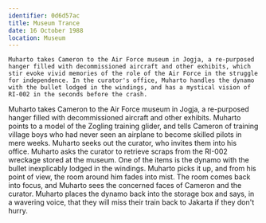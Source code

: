 ```yaml
---
identifier: 0d6d57ac
title: Museum Trance
date: 16 October 1988 
location: Museum
---
```


``` {.synopsis}
Muharto takes Cameron to the Air Force museum in Jogja, a re-purposed
hanger filled with decommissioned aircraft and other exhibits, which stir evoke vivid memories of the role of the Air Force in the struggle for independence. In the curator's office, Muharto handles the dynamo with the bullet lodged in the windings, and has a mystical vision of RI-002 in the seconds before the crash.
```

Muharto takes Cameron to the Air Force museum in Jogja, a re-purposed
hanger filled with decommissioned aircraft and other exhibits. Muharto
points to a model of the Zogling training glider, and tells Cameron of
training village boys who had never seen an airplane to become skilled
pilots in mere weeks. Muharto seeks out the curator, who invites them
into his office. Muharto asks the curator to retrieve scraps from the
RI-002 wreckage stored at the museum. One of the items is the dynamo
with the bullet inexplicably lodged in the windings. Muharto picks it
up, and from his point of view, the room around him fades into mist. The
room comes back into focus, and Muharto sees the concerned faces of
Cameron and the curator. Muharto places the dynamo back into the storage
box and says, in a wavering voice, that they will miss their train back
to Jakarta if they don't hurry.

